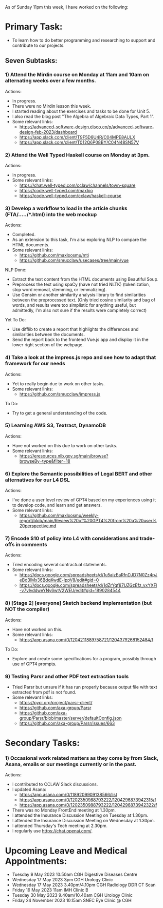 As of Sunday 11pm this week, I have worked on the following:

# Primary Task:
- To learn how to do better programming and researching to support and contribute to our projects.

## Seven Subtasks:

### 1) Attend the Mirdin course on Monday at 11am and 10am on alternating weeks over a few months.
Actions:
- In progress.
- There were no Mirdin lesson this week.
- I started reading about the exercises and tasks to be done for Unit 5.
- I also read the blog post "The Algebra of Algebraic Data Types, Part 1".
- Some relevant links:
    - https://advanced-software-design.disco.co/p/advanced-software-design-feb-2023/dashboard
    - https://app.slack.com/client/T9F5D6U4R/C04MPE8AULX
    - https://app.slack.com/client/T012Q6P08BY/C04N48SN57V

### 2) Attend the Well Typed Haskell course on Monday at 3pm.
Actions:
- In progress.
- Some relevant links:
    - https://chat.well-typed.com/cclaw/channels/town-square
    - https://code.well-typed.com/maxloo
    - https://code.well-typed.com/cclaw/haskell-course

### 3) Develop a workflow to load in the article chunks (FTA/...../*.html) into the web mockup
Actions:
- Completed.
- As an extension to this task, I'm also exploring NLP to compare the HTML documents.
- Some relevant links:
    - https://github.com/maxloosmu/mti
    - https://github.com/smucclaw/usecases/tree/main/vue

NLP Done:
- Extract the text content from the HTML documents using Beautiful Soup.
- Preprocess the text using spaCy (have not tried NLTK) (tokenization, stop word removal, stemming, or lemmatizing).
- Use Gensim or another similarity analysis library to find similarities between the preprocessed text.  (Only tried cosine similarity and bag of words, and results were too simplistic for anything useful, but admittedly, I'm also not sure if the results were completely correct)

Yet To Do:
- Use difflib to create a report that highlights the differences and similarities between the documents.
- Send the report back to the frontend Vue.js app and display it in the lower right section of the webpage.

### 4) Take a look at the impress.js repo and see how to adapt that framework for our needs
Actions:
- Yet to really begin due to work on other tasks.
- Some relevant links:
    - https://github.com/smucclaw/impress.js

To Do:
- Try to get a general understanding of the code.

### 5) Learning AWS S3, Textract, DynamoDB
Actions:
- Have not worked on this due to work on other tasks.
- Some relevant links:
    - https://eresources.nlb.gov.sg/main/browse?browseBy=type&filter=18

### 6) Explore the Semantic possibilities of Legal BERT and other alternatives for our L4 DSL
Actions:
- I've done a user level review of GPT4 based on my experiences using it to develop code, and learn and get answers.
- Some relevant links:
    - https://github.com/maxloosmu/weekly-report/blob/main/Review%20of%20GPT4%20from%20a%20user%20perspective.md

### 7) Encode S10 of policy into L4 with considerations and trade-offs in comments
Actions:
- Tried encoding several contractual statements.
- Some relevant links:
    - https://docs.google.com/spreadsheets/d/1u5aizEaRfnDJD7N0Zz4pJeBd3lMx36BdqKwdE-lppV8/edit#gid=0
    - https://docs.google.com/spreadsheets/d/1dZrYqf87UZGzEfz_vxYXFl-v7vlyddweYNy6wtV2WEU/edit#gid=1890284544

### 8) [Stage 2] [everyone] **Sketch** backend implementation (but NOT the compiler)
Actions:
- Have not worked on this.
- Some relevant links:
    - https://app.asana.com/0/1204211889758721/1204379268152484/f

To Do:
- Explore and create some specifications for a program, possibly through use of GPT4 prompts.

### 9) Testing Parsr and other PDF text extraction tools
- Tried Parsr but unsure if it has run properly because output file with text extracted from pdf is not found.
- Some relevant links:
    - https://pypi.org/project/parsr-client/
    - https://github.com/axa-group/Parsr
    - https://github.com/axa-group/Parsr/blob/master/server/defaultConfig.json
    - https://github.com/axa-group/Parsr/issues/663

# Secondary Tasks:

### 1) Occasional work related matters as they come by from Slack, Asana, emails or our meetings currently or in the past.
Actions:
- I contributed to CCLAW Slack discussions.
- I updated Asana:
    - https://app.asana.com/0/1189209909138566/list
    - https://app.asana.com/0/1202350988793222/1204296873942315/f
    - https://app.asana.com/0/1202350988793222/1204296873942322/f
- There was no Monday FrontEnd meeting at 1.30pm.
- I attended the Insurance Discussion Meeting on Tuesday at 1.30pm.
- I attended the Insurance Discussion Meeting on Wednesday at 1.30pm.
- I attended Thursday's Tech meeting at 2.30pm.
- I regularly use https://chat.openai.com/.  

# Upcoming Leave and Medical Appointments:
- Tuesday 9 May 2023 10.50am CGH Digestive Diseases Centre
- Wednesday 17 May 2023 3pm CGH Urology Clinic
- Wednesday 17 May 2023 3.40pm/4.10pm CGH Radiology DDR CT Scan
- Friday 19 May 2023 11am IMH Clinic B
- Tuesday 30 May 2023 9.40am/10.40am CGH Urology Clinic
- Friday 24 November 2023 10.15am SNEC Eye Clinic @ CGH